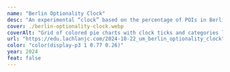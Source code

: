 ```yaml
---
name: "Berlin Optionality Clock"
desc: "An experimental “clock” based on the percentage of POIs in Berlin open at any given time."
cover: ./berlin-optionality-clock.webp
coverAlt: "Grid of colored pie charts with clock ticks and categories like bars, night clubs, parks, museums"
url: "https://edu.lachlanjc.com/2024-10-22_um_berlin_optionality_clock"
color: "color(display-p3 1 0.77 0.26)"
year: 2024
feat: false
---
```

